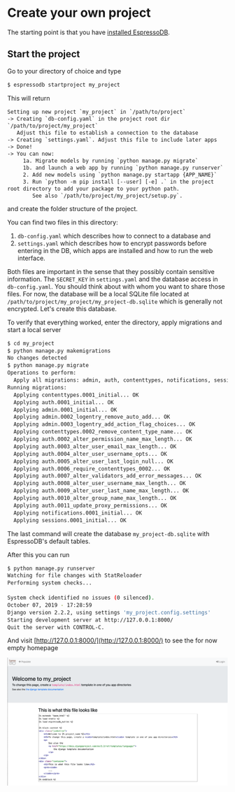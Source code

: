 # Create your own project

The starting point is that you have [installed EspressoDB](../../Usage.md#install-espressodb).

## Start the project

Go to your directory of choice and type
```bash
$ espressodb startproject my_project
```
This will return
```
Setting up new project `my_project` in `/path/to/project`
-> Creating `db-config.yaml` in the project root dir `/path/to/project/my_project`
   Adjust this file to establish a connection to the database
-> Creating `settings.yaml`. Adjust this file to include later apps
-> Done!
-> You can now:
     1a. Migrate models by running `python manage.py migrate`
     1b. and launch a web app by running `python manage.py runserver`
     2. Add new models using `python manage.py startapp {APP_NAME}`
     3. Run `python -m pip install [--user] [-e] .` in the project root directory to add your package to your python path.
        See also `/path/to/project/my_project/setup.py`.
```
and create the folder structure of the project.

You can find two files in this directory:
1. `db-config.yaml` which describes how to connect to a database and
2. `settings.yaml` which describes how to encrypt passwords before entering in the DB, which apps are installed and how to run the web interface.

Both files are important in the sense that they possibly contain sensitive information.
The `SECRET_KEY` in `settings.yaml` and the database access in `db-config.yaml`.
You should think about with whom you want to share those files.
For now, the database will be a local SQLite file located at `/path/to/project/my_project/my_project-db.sqlite` which is generally not encrypted.
Let's create this database.

To verify that everything worked, enter the directory, apply migrations and start a local server
```bash
$ cd my_project
$ python manage.py makemigrations
No changes detected
$ python manage.py migrate
Operations to perform:
  Apply all migrations: admin, auth, contenttypes, notifications, sessions
Running migrations:
  Applying contenttypes.0001_initial... OK
  Applying auth.0001_initial... OK
  Applying admin.0001_initial... OK
  Applying admin.0002_logentry_remove_auto_add... OK
  Applying admin.0003_logentry_add_action_flag_choices... OK
  Applying contenttypes.0002_remove_content_type_name... OK
  Applying auth.0002_alter_permission_name_max_length... OK
  Applying auth.0003_alter_user_email_max_length... OK
  Applying auth.0004_alter_user_username_opts... OK
  Applying auth.0005_alter_user_last_login_null... OK
  Applying auth.0006_require_contenttypes_0002... OK
  Applying auth.0007_alter_validators_add_error_messages... OK
  Applying auth.0008_alter_user_username_max_length... OK
  Applying auth.0009_alter_user_last_name_max_length... OK
  Applying auth.0010_alter_group_name_max_length... OK
  Applying auth.0011_update_proxy_permissions... OK
  Applying notifications.0001_initial... OK
  Applying sessions.0001_initial... OK
```
The last command will create the database `my_project-db.sqlite` with EspressoDB's default tables.

After this you can run
```bash
$ python manage.py runserver
Watching for file changes with StatReloader
Performing system checks...

System check identified no issues (0 silenced).
October 07, 2019 - 17:28:59
Django version 2.2.2, using settings 'my_project.config.settings'
Starting development server at http://127.0.0.1:8000/
Quit the server with CONTROL-C.
```
And visit [http://127.0.0.1:8000/](http://127.0.0.1:8000/) to see the for now empty homepage

![The home empty page](../../_static/example-create-home-1.png)
